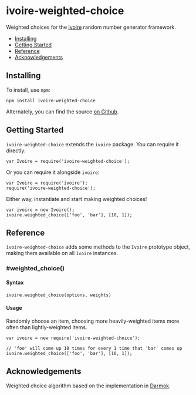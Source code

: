 ivoire-weighted-choice
======================

Weighted choices for the [Ivoire](https://www.npmjs.com/package/ivoire) random
number generator framework.

- [Installing](#installing)
- [Getting Started](#getting-started)
- [Reference](#reference)
- [Acknowledgements](#acknowledgements)


Installing
----------

To install, use `npm`:

```
npm install ivoire-weighted-choice
```

Alternately, you can find the source [on Github](https://github.com/dreamhorn/ivoire-weighted-choice).


Getting Started
---------------

`ivoire-weighted-choice` extends the `ivoire` package. You can require it directly:

    var Ivoire = require('ivoire-weighted-choice');

Or you can require it alongside `ivoire`:

    var Ivoire = require('ivoire');
    require('ivoire-weighted-choice');

Either way, instantiate and start making weighted choices!

    var ivoire = new Ivoire();
    ivoire.weighted_choice(['foo', 'bar'], [10, 1]);


Reference
---------

`ivoire-weighted-choice` adds some methods to the `Ivoire` prototype object, making them
available on all `Ivoire` instances.

### #weighted_choice()

#### Syntax

    ivoire.weighted_choice(options, weights)

#### Usage

Randomly choose an item, choosing more heavily-weighted items more often
than lightly-weighted items.

    var ivoire = new require('ivoire-weighted-choice');

    // 'foo' will come up 10 times for every 1 time that 'bar' comes up
    ivoire.weighted_choice(['foo', 'bar'], [10, 1]);


Acknowledgements
----------------

Weighted choice algorithm based on the implementation in
[Darmok](https://github.com/forana/darmok-js/blob/development/src/util.js).
